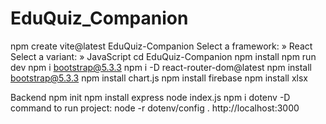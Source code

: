 # EduQuiz_Companion
npm create vite@latest EduQuiz-Companion
Select a framework: » React
Select a variant: » JavaScript
cd EduQuiz-Companion
npm install
npm run dev
npm i bootstrap@5.3.3
npm i -D react-router-dom@latest
npm install bootstrap@5.3.3
npm install chart.js
npm install firebase
npm install xlsx


Backend
npm init
npm install express
node index.js
npm i dotenv -D
 command to run project: node -r dotenv/config .
http://localhost:3000 
